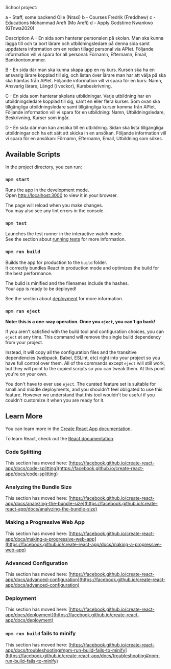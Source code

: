 School project: 

a - Staff, some backend Olle (Nraxi)
b - Courses Fredrik (Freddhew)
c - Educations Mohammad Arefi (Mo Arefi)
d - Apply Godstime Nwankwo (GTnwa2020) 


Description 
A - En sida som hanterar personalen på skolan. Man ska kunna lägga till och ta bort lärare och utbildningsledare på denna sida samt uppdatera information om en redan tillagd personal via APIet. Följande information vill vi spara för all personal: Förnamn, Efternamn, Email, Bankkontonummer.

B - En sida där man ska kunna skapa upp en ny kurs. Kursen ska ha en ansvarig lärare kopplad till sig, och listan över lärare man har att välja på ska ska hämtas från APIet. Följande information vill vi spara för en kurs: Namn, Ansvarig lärare, Längd (i veckor), Kursbeskrivning.

C - En sida som hanterar skolans utbildningar. Varje utbildning har en utbildningsledare kopplad till sig, samt en eller flera kurser. Som ovan ska tillgängliga utbildningsledare samt tillgängliga kurser komma från APIet. Följande information vill vi spara för en utbildning: Namn, Utbildningsledare, Beskrivning, Kurser som ingår.


D - En sida där man kan ansöka till en utbildning. Sidan ska lista tillgängliga utbildningar och ha ett sätt att skicka in en ansökan. Följande information vill vi spara för en ansökan: Förnamn, Efternamn, Email, Utbildning som sökes.


## Available Scripts

In the project directory, you can run:

### `npm start`

Runs the app in the development mode.\
Open [http://localhost:3000](http://localhost:3000) to view it in your browser.

The page will reload when you make changes.\
You may also see any lint errors in the console.

### `npm test`

Launches the test runner in the interactive watch mode.\
See the section about [running tests](https://facebook.github.io/create-react-app/docs/running-tests) for more information.

### `npm run build`

Builds the app for production to the `build` folder.\
It correctly bundles React in production mode and optimizes the build for the best performance.

The build is minified and the filenames include the hashes.\
Your app is ready to be deployed!

See the section about [deployment](https://facebook.github.io/create-react-app/docs/deployment) for more information.

### `npm run eject`

**Note: this is a one-way operation. Once you `eject`, you can't go back!**

If you aren't satisfied with the build tool and configuration choices, you can `eject` at any time. This command will remove the single build dependency from your project.

Instead, it will copy all the configuration files and the transitive dependencies (webpack, Babel, ESLint, etc) right into your project so you have full control over them. All of the commands except `eject` will still work, but they will point to the copied scripts so you can tweak them. At this point you're on your own.

You don't have to ever use `eject`. The curated feature set is suitable for small and middle deployments, and you shouldn't feel obligated to use this feature. However we understand that this tool wouldn't be useful if you couldn't customize it when you are ready for it.

## Learn More

You can learn more in the [Create React App documentation](https://facebook.github.io/create-react-app/docs/getting-started).

To learn React, check out the [React documentation](https://reactjs.org/).

### Code Splitting

This section has moved here: [https://facebook.github.io/create-react-app/docs/code-splitting](https://facebook.github.io/create-react-app/docs/code-splitting)

### Analyzing the Bundle Size

This section has moved here: [https://facebook.github.io/create-react-app/docs/analyzing-the-bundle-size](https://facebook.github.io/create-react-app/docs/analyzing-the-bundle-size)

### Making a Progressive Web App

This section has moved here: [https://facebook.github.io/create-react-app/docs/making-a-progressive-web-app](https://facebook.github.io/create-react-app/docs/making-a-progressive-web-app)

### Advanced Configuration

This section has moved here: [https://facebook.github.io/create-react-app/docs/advanced-configuration](https://facebook.github.io/create-react-app/docs/advanced-configuration)

### Deployment

This section has moved here: [https://facebook.github.io/create-react-app/docs/deployment](https://facebook.github.io/create-react-app/docs/deployment)

### `npm run build` fails to minify

This section has moved here: [https://facebook.github.io/create-react-app/docs/troubleshooting#npm-run-build-fails-to-minify](https://facebook.github.io/create-react-app/docs/troubleshooting#npm-run-build-fails-to-minify)
